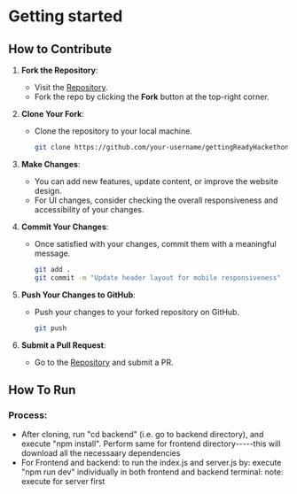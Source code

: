 # Getting started

## How to Contribute

1. **Fork the Repository**:
   - Visit the [Repository](https://github.com/RushabRisal/gettingReadyHackethon).
   - Fork the repo by clicking the **Fork** button at the top-right corner.

2. **Clone Your Fork**:
   - Clone the repository to your local machine.
     ```bash
     git clone https://github.com/your-username/gettingReadyHackethon.git
     ```

3. **Make Changes**:
   - You can add new features, update content, or improve the website design.
   - For UI changes, consider checking the overall responsiveness and accessibility of your changes.

4. **Commit Your Changes**:
   - Once satisfied with your changes, commit them with a meaningful message.
     ```bash
     git add .
     git commit -m "Update header layout for mobile responsiveness"
     ```

5. **Push Your Changes to GitHub**:
   - Push your changes to your forked repository on GitHub.
     ```bash
     git push
     ```

6. **Submit a Pull Request**:
   - Go to the [Repository](https://github.com/RushabRisal/gettingReadyHackethon) and submit a PR.


## How To Run

<h3>Process:</h3>
<ul>

<li>After cloning, run "cd backend" (i.e. go to backend directory), and execute "npm install". Perform same for frontend directory-----this will download all the necessaary dependencies</li>
<li>For Frontend and backend: to run the index.js and server.js by: execute "npm run dev" individually in both frontend and backend terminal: note: execute for server first</li>
</ul>


